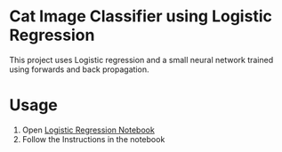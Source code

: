# Cat Image Classifier using Logistic Regression

This project uses Logistic regression and a small neural network trained using forwards and back propagation.

# Usage

1. Open [Logistic Regression Notebook](Logistic_Regression_with_a_Neural_Network_mindset_v6a.ipynb)
2. Follow the Instructions in the notebook




